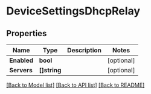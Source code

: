 # DeviceSettingsDhcpRelay

## Properties

Name | Type | Description | Notes
------------ | ------------- | ------------- | -------------
**Enabled** | **bool** |  | [optional] 
**Servers** | **[]string** |  | [optional] 

[[Back to Model list]](../README.md#documentation-for-models) [[Back to API list]](../README.md#documentation-for-api-endpoints) [[Back to README]](../README.md)


